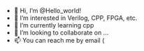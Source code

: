 - 👋 Hi, I’m @Hello_world!
- 👀 I’m interested in Verilog, CPP, FPGA, etc.
- 🌱 I’m currently learning cpp
- 💞️ I’m looking to collaborate on ...
- 📫 You can reach me by email (

<!---
FaliedID/FaliedID is a ✨ special ✨ repository because its `README.md` (this file) appears on your GitHub profile.
You can click the Preview link to take a look at your changes.
--->

